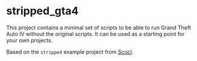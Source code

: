 # stripped_gta4

This project contains a minimal set of scripts to be able to run Grand Theft Auto IV without the original scripts. It can be used as a starting point for your own projects. 

Based on the `stripped` example project from [Scocl](http://dev-c.com/gtaiv/scocl).
